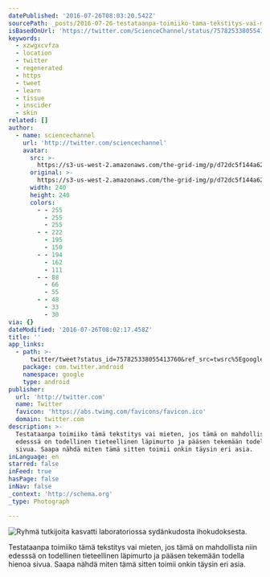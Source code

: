 ```yaml
---
datePublished: '2016-07-26T08:03:20.542Z'
sourcePath: _posts/2016-07-26-testataanpa-toimiiko-tama-tekstitys-vai-mieten.md
isBasedOnUrl: 'https://twitter.com/ScienceChannel/status/757825338055413760'
keywords:
  - xzwgxcvfza
  - location
  - twitter
  - regenerated
  - https
  - tweet
  - learn
  - tissue
  - inscider
  - skin
related: []
author:
  - name: sciencechannel
    url: 'http://twitter.com/sciencechannel'
    avatar:
      src: >-
        https://s3-us-west-2.amazonaws.com/the-grid-img/p/d72dc5f144a621ca1feaaeec4e6d392d030d251e.jpg
      original: >-
        https://s3-us-west-2.amazonaws.com/the-grid-img/p/d72dc5f144a621ca1feaaeec4e6d392d030d251e.jpg
      width: 240
      height: 240
      colors:
        - - 255
          - 255
          - 255
        - - 222
          - 195
          - 150
        - - 194
          - 162
          - 111
        - - 88
          - 66
          - 55
        - - 48
          - 33
          - 30
via: {}
dateModified: '2016-07-26T08:02:17.458Z'
title: ''
app_links:
  - path: >-
      twitter/tweet?status_id=757825338055413760&ref_src=twsrc%5Egoogle%7Ctwcamp%5Eandroidseo%7Ctwgr%5Estatus%7Ctwterm%5E757825338055413760
    package: com.twitter.android
    namespace: google
    type: android
publisher:
  url: 'http://twitter.com'
  name: Twitter
  favicon: 'https://abs.twimg.com/favicons/favicon.ico'
  domain: twitter.com
description: >-
  Testataanpa toimiiko tämä tekstitys vai mieten, jos tämä on mahdollista niin
  edesssä on todellinen tieteellinen läpimurto ja pääsen tekemään todella hienoa
  sivua. Saapa nähdä miten tämä sitten toimii onkin täysin eri asia.
inLanguage: en
starred: false
inFeed: true
hasPage: false
inNav: false
_context: 'http://schema.org'
_type: Photograph

---
```

![Ryhmä tutkijoita kasvatti laboratoriossa sydänkudosta ihokudoksesta.](https://imgflo.herokuapp.com/graph/vahj1ThiexotieMo/86157f2febefb2dc35b2692ee7a70bd3/noop.jpg?input=https%3A%2F%2Fpbs.twimg.com%2Fmedia%2FCoRWIKEUsAAHV_n.jpg%3Alarge)

Testataanpa toimiiko tämä tekstitys vai mieten, jos tämä on mahdollista niin edesssä on todellinen tieteellinen läpimurto ja pääsen tekemään todella hienoa sivua. Saapa nähdä miten tämä sitten toimii onkin täysin eri asia.